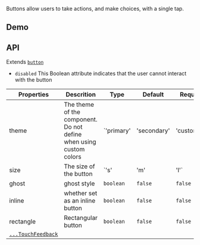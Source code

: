 Buttons allow users to take actions, and make choices, with a single tap.

## Demo

## API

Extends [`button`](https://developer.mozilla.org/en-US/docs/Web/HTML/Element/button)

-   `disabled` This Boolean attribute indicates that the user cannot interact with the button

| Properties | Descrition | Type | Default | Required |
| --- | --- | --- | --- | --- |
| theme | The theme of the component. Do not define when using custom colors | `'primary' | 'secondary' | 'customize'` | `'customize'` | `false` |
| size | The size of the button | `'s' | 'm' | 'l'` | `'l'` | `false` |
| ghost | ghost style | `boolean` | `false` | `false` |
| inline | whether set as an inline button | `boolean` | `false` | `false` |
| rectangle | Rectangular button | `boolean` | `false` | `false` |
| [`...TouchFeedback`](#/document/TouchFeedback) |  |  |  |  |
